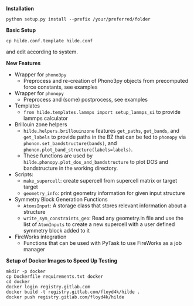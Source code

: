 **Installation**

`python setup.py install --prefix /your/preferred/folder`

**Basic Setup**

`cp hilde.conf.template hilde.conf`

and edit according to system.

**New Features**
* Wrapper for `phono3py`
  * Preprocess and re-creation of Phono3py objects from precomputed force 
  constants, see examples
* Wrapper for `phonopy`
  * Preprocess and (some) postprocess, see examples
* Templates
  * `from hilde.templates.lammps import setup_lammps_si` to provide lammps calculator
* Brillouin zone helpers
  * `hilde.helpers.brillouinzone` features `get_paths`, `get_bands`, and
  `get_labels` to provide paths in the BZ that can be fed to `phonopy` via
  `phonon.set_bandstructure(bands)`, and
  `phonon.plot_band_structure(labels=labels)`.
  * These functions are used by `hilde.phonopy.plot_dos_and_bandstructure` to
  plot DOS and bandstructure in the working directory.
* Scripts:
  * `make_supercell`: create supercell from supercell matrix or
  target target
  * `geometry_info`: print geometry information for given input
  structure
* Symmetry Block Generation Functions
  * `AtomsInput`: A storage class that stores relevant information about a structure
  * `write_sym_constraints_geo`: Read any geometry.in file and use the list of `AtomInputs`
  to create a new supercell with a user defined symmetry block added to it
* FireWorks integration
  * Functions that can be used with PyTask to use FireWorks as a job manager

**Setup of Docker Images to Speed Up Testing**
```
mkdir -p docker
cp Dockerfile requirements.txt docker
cd docker
docker login registry.gitlab.com
docker build -t registry.gitlab.com/floyd4k/hilde .
docker push registry.gitlab.com/floyd4k/hilde 
```
